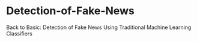 # Detection-of-Fake-News
 Back to Basic: Detection of Fake News Using Traditional Machine Learning Classifiers
